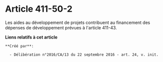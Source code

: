 # Article 411-50-2

Les aides au développement de projets contribuent au financement des dépenses de développement prévues à l'article 411-43.

**Liens relatifs à cet article**

	**Créé par**:

	  - Délibération n°2016/CA/13 du 22 septembre 2016 - art. 24, v. init.

